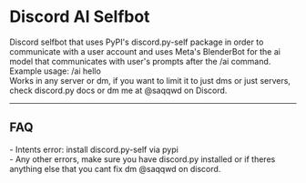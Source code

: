 # Discord AI Selfbot
Discord selfbot that uses PyPI's discord.py-self package in order to communicate with a user account and uses Meta's BlenderBot for the ai model that communicates with user's prompts after the /ai command.<br>
Example usage: /ai hello<br>
Works in any server or dm, if you want to limit it to just dms or just servers, check discord.py docs or dm me at @saqqwd on Discord.
<hr>
<h2>FAQ</h2>
- Intents error: install discord.py-self via pypi<br>
- Any other errors, make sure you have discord.py installed or if theres anything else that you cant fix dm @saqqwd on discord.
